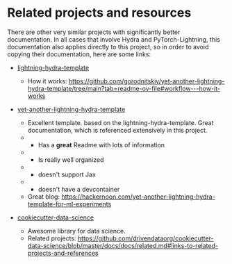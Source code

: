 # Related projects and resources

There are other very similar projects with significantly better documentation. In all cases that involve Hydra and PyTorch-Lightning, this documentation also applies directly to this project, so in order to avoid copying their documentation, here are some links:

- [lightning-hydra-template](https://github.com/ashleve/lightning-hydra-template)

    - How it works: https://github.com/gorodnitskiy/yet-another-lightning-hydra-template/tree/main?tab=readme-ov-file#workflow---how-it-works

- [yet-another-lightning-hydra-template](https://github.com/gorodnitskiy/yet-another-lightning-hydra-template)

    - Excellent template.  based on the lightning-hydra-template. Great documentation, which is referenced extensively in this project.
    - - Has a **great** Readme with lots of information
    - - Is really well organized
    - - doesn't support Jax
    - - doesn't have a devcontainer
    - Great blog: https://hackernoon.com/yet-another-lightning-hydra-template-for-ml-experiments

- [cookiecutter-data-science](https://github.com/drivendataorg/cookiecutter-data-science)

    - Awesome library for data science.
    - Related projects: https://github.com/drivendataorg/cookiecutter-data-science/blob/master/docs/docs/related.md#links-to-related-projects-and-references
